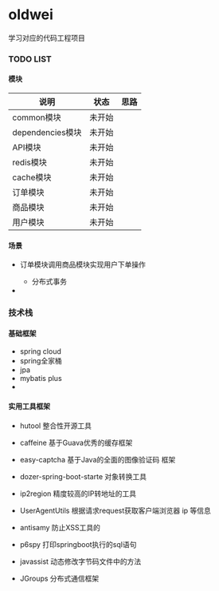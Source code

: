 # oldwei
学习对应的代码工程项目


### TODO LIST

#### 模块
|说明|状态|思路|
|----|----|---|
|common模块|未开始||
|dependencies模块|未开始||
|API模块|未开始||
|redis模块|未开始||
|cache模块|未开始||
|订单模块|未开始||
|商品模块|未开始||
|用户模块|未开始||

#### 场景

- 订单模块调用商品模块实现用户下单操作
    - 分布式事务
    
- 





### 技术栈

#### 基础框架
- spring cloud
- spring全家桶
- jpa
- mybatis plus
- 



#### 实用工具框架
- hutool    整合性开源工具
- caffeine  基于Guava优秀的缓存框架
- easy-captcha  基于Java的全面的图像验证码 框架  
- dozer-spring-boot-starte  对象转换工具
- ip2region 精度较高的IP转地址的工具
- UserAgentUtils 根据请求request获取客户端浏览器 ip 等信息
- antisamy 防止XSS工具的
- p6spy 打印springboot执行的sql语句

- javassist 动态修改字节码文件中的方法

- JGroups 分布式通信框架

